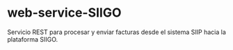 # web-service-SIIGO
Servicio REST para procesar y enviar facturas desde el sistema SIIP hacia la plataforma SIIGO.
